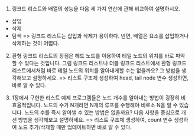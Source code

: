 1. 링크드 리스트와 배열의 성능을 다음 세 가지 연산에 관해 비교하여 설명하시오.
 - 삽입
 - 삭제
 - 탐색
 => 링크드 리스트는 삽입과 삭제가 용이하다.
    반면, 배열은 요소를 삽입하거나 삭제하는 것이 어렵다.

2. 환형 링크드 리스트의 장점은 헤드 노드를 이용하여 테일 노드의 위치를 바로 파악할 수 있다는 것입니다.
   그럼 링크드 리스트나 더블 링크드 리스트에서 환형 링크드 리스트에서처럼 바로 테일 노드의 위치를
   알아내게할 수는 없을까요? 그 방법을 생각해보고 설명하세요.
   => 리스트 구조체 생성하여 head, tail node 변수 생성하면, 바로 알 수 있다.

3. 1장에서 구현한 리스트 예제 프로그램들은 노드 개수를 알아내는 방법이 굉장히 비효율적입니다.
   노드의 수가 N개라면 N개의 루프를 수행해야 비로소 N을 알 수 있습니다. 노드의 수를 즉시 알아낼 수
   있는 방법은 없을까요? 다음 사항을 중심으로 개선 방법을 생각해보고 설명하세요.
   => 리스트 구조체 생성하여, count 변수 생성하여 노드 추가/삭제할 때만 업데이트하면 바로 알 수 있다.
